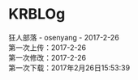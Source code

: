 # KRBLOg<br>
狂人部落 - osenyang - 2017-2-26<br>
第一次上传：2017-2-26<br>
第一次修改：2017-2-26<br>
第一次下载：2017年2月26日15:53:39  
